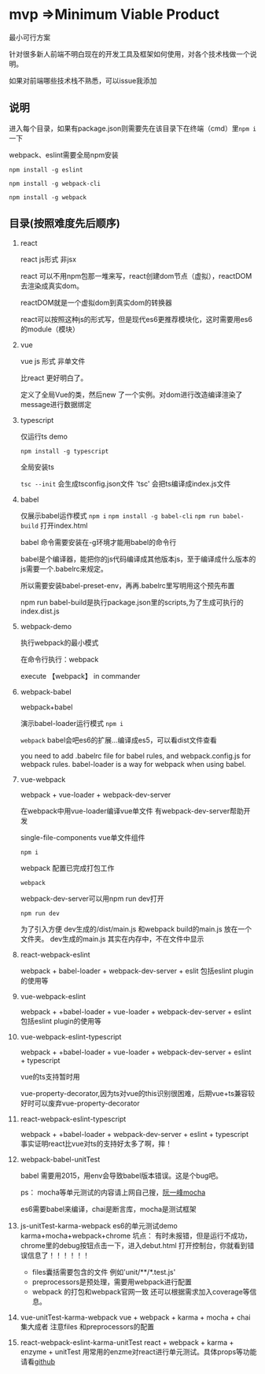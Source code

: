 # mvp =>Minimum Viable Product

最小可行方案

针对很多新人前端不明白现在的开发工具及框架如何使用，对各个技术栈做一个说明。

如果对前端哪些技术栈不熟悉，可以issue我添加

## 说明

进入每个目录，如果有package.json则需要先在该目录下在终端（cmd）里`npm i`一下

webpack、eslint需要全局npm安装

`npm install -g eslint`

`npm install -g webpack-cli`

`npm install -g webpack`

## 目录(按照难度先后顺序)

1. react

    react js形式 非jsx

    react 可以不用npm包那一堆来写，react创建dom节点（虚拟），reactDOM去渲染成真实dom。

    reactDOM就是一个虚拟dom到真实dom的转换器

    react可以按照这种js的形式写，但是现代es6更推荐模块化，这时需要用es6的module（模块）
2. vue

    vue js 形式 非单文件

    比react 更好明白了。

    定义了全局Vue的类，然后new 了一个实例。对dom进行改造编译渲染了message进行数据绑定
3. typescript

    仅运行ts demo

    `npm install -g typescript`

    全局安装ts

    `tsc --init` 会生成tsconfig.json文件
    'tsc' 会把ts编译成index.js文件
4. babel

    仅展示babel运作模式
    `npm i`
    `npm install -g babel-cli`
    `npm run babel-build`
    打开index.html

    babel 命令需要安装在-g环境才能用babel的命令行

    babel是个编译器，能把你的js代码编译成其他版本js，至于编译成什么版本的js需要一个.babelrc来规定。

    所以需要安装babel-preset-env，再再.babelrc里写明用这个预先布置

    npm run babel-build是执行package.json里的scripts,为了生成可执行的index.dist.js
5. webpack-demo

    执行webpack的最小模式

    在命令行执行：webpack

    execute 【webpack】 in commander
6. webpack-babel

    webpack+babel

    演示babel-loader运行模式
    `npm i`

    `webpack`
    babel会吧es6的扩展...编译成es5，可以看dist文件查看

    you need to add .babelrc file for babel rules,
    and webpack.config.js for webpack rules.
    babel-loader is a way for webpack when using babel.
7. vue-webpack

    webpack + vue-loader + webpack-dev-server

    在webpack中用vue-loader编译vue单文件
    有webpack-dev-server帮助开发

    single-file-components  vue单文件组件

    `npm i`

    webpack 配置已完成打包工作

    `webpack`

    webpack-dev-server可以用npm run dev打开

    `npm run dev`

    为了引入方便 dev生成的/dist/main.js 和webpack build的main.js 放在一个文件夹。
    dev生成的main.js 其实在内存中，不在文件中显示

8. react-webpack-eslint

    webpack + babel-loader + webpack-dev-server + eslit
    包括eslint plugin的使用等

9. vue-webpack-eslint

    webpack + +babel-loader + vue-loader + webpack-dev-server + eslint
    包括eslint plugin的使用等

10. vue-webpack-eslint-typescript

    webpack + +babel-loader + vue-loader + webpack-dev-server + eslint + typescript

    vue的ts支持暂时用

    vue-property-decorator,因为ts对vue的this识别很困难，后期vue+ts兼容较好时可以废弃vue-property-decorator

11. react-webpack-eslint-typescript

    webpack + +babel-loader + webpack-dev-server + eslint + typescript
    事实证明react比vue对ts的支持好太多了啊，摔！

12. webpack-babel-unitTest

    babel 需要用2015，用env会导致babel版本错误。这是个bug吧。

    ps： mocha等单元测试的内容请上网自己搜，[阮一峰mocha](http://www.ruanyifeng.com/blog/2015/12/a-mocha-tutorial-of-examples.html)

    es6需要babel来编译，chai是断言库，mocha是测试框架

13. js-unitTest-karma-webpack
    es6的单元测试demo
    karma+mocha+webpack+chrome
    坑点：
    有时未报错，但是运行不成功，chrome里的debug按钮点击一下，进入debut.html 打开控制台，你就看到错误信息了！！！！！！
    * files囊括需要包含的文件 例如'unit/**/*.test.js'
    * preprocessors是预处理，需要用webpack进行配置
    * webpack 的打包和webpack官网一致
    还可以根据需求加入coverage等信息。

14. vue-unitTest-karma-webpack
    vue + webpack + karma + mocha + chai集大成者
    注意files 和preprocessors的配置
15. react-webpack-eslint-karma-unitTest
    react + webpack + karma + enzyme + unitTest
    用常用的enzme对react进行单元测试。具体props等功能请看[github](https://github.com/airbnb/enzyme/)